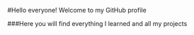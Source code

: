 #Hello everyone! Welcome to my GitHub profile

###Here you will find everything I learned and all my projects 
